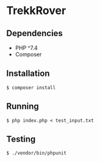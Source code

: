 # TrekkRover

## Dependencies
* PHP ^7.4
* Composer

## Installation
`$ composer install`

## Running
`$ php index.php < test_input.txt`

## Testing
`$ ./vendor/bin/phpunit`